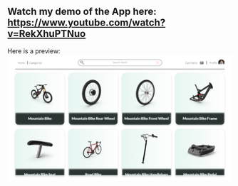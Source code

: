 ## Watch my demo of the App here: https://www.youtube.com/watch?v=RekXhuPTNuo
Here is a preview:
![](images/App-Snapshot-1.png)
